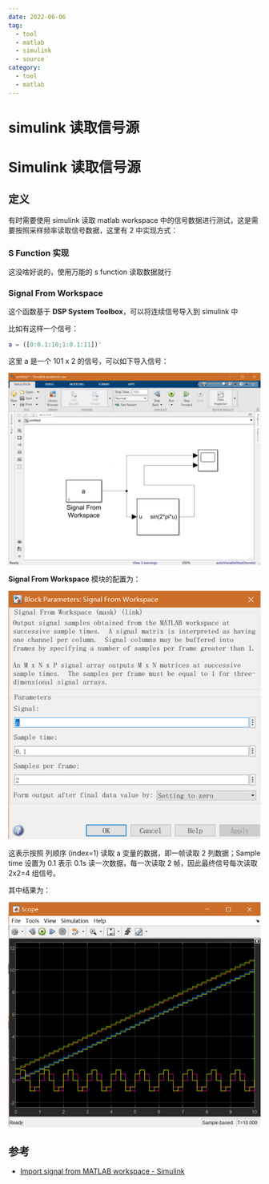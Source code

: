 ```yaml
---
date: 2022-06-06
tag:
  - tool
  - matlab
  - simulink
  - source
category:
  - tool
  - matlab
---
```


# simulink 读取信号源

# Simulink 读取信号源


## 定义

有时需要使用 simulink 读取 matlab workspace 中的信号数据进行测试，这是需要按照采样频率读取信号数据，这里有 2 中实现方式：

### S Function 实现



这没啥好说的，使用万能的 s function 读取数据就行

### Signal From Workspace

这个函数基于 **DSP System Toolbox**，可以将连续信号导入到 simulink 中

比如有这样一个信号：

```matlab
a = ([0:0.1:10;1:0.1:11])'
```

这里 a 是一个 101 x 2 的信号，可以如下导入信号：

![Pasted image 20211223215902](./assets/Pasted-image-20211223215902.png)

**Signal From Workspace** 模块的配置为：

![Pasted image 20211223215946](./assets/Pasted-image-20211223215946.png)

这表示按照 列顺序 (index=1) 读取 a 变量的数据，即一帧读取 2 列数据；Sample time 设置为 0.1 表示 0.1s 读一次数据，每一次读取 2 帧，因此最终信号每次读取 2x2=4 组信号。

其中结果为：

![Pasted image 20211223215916](./assets/Pasted-image-20211223215916.png)

## 参考

- [Import signal from MATLAB workspace - Simulink](https://www.mathworks.com/help/releases/R2021a/dsp/ref/signalfromworkspace.html?s_tid=doc_srchtitle)
